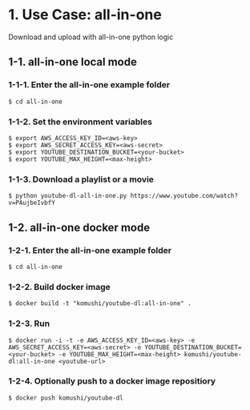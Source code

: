 # 1. Use Case: all-in-one
Download and upload with all-in-one python logic

## 1-1. all-in-one local mode
### 1-1-1. Enter the all-in-one example folder
```
$ cd all-in-one
```

### 1-1-2. Set the environment variables
```
$ export AWS_ACCESS_KEY_ID=<aws-key>
$ export AWS_SECRET_ACCESS_KEY=<aws-secret>
$ export YOUTUBE_DESTINATION_BUCKET=<your-bucket>
$ export YOUTUBE_MAX_HEIGHT=<max-height>
```

### 1-1-3. Download a playlist or a movie
```
$ python youtube-dl-all-in-one.py https://www.youtube.com/watch?v=PAujbeIvbfY
```

## 1-2. all-in-one docker mode
### 1-2-1. Enter the all-in-one example folder
```
$ cd all-in-one
```

### 1-2-2. Build docker image

```
$ docker build -t "komushi/youtube-dl:all-in-one" .
```

### 1-2-3. Run

```
$ docker run -i -t -e AWS_ACCESS_KEY_ID=<aws-key> -e AWS_SECRET_ACCESS_KEY=<aws-secret> -e YOUTUBE_DESTINATION_BUCKET=<your-bucket> -e YOUTUBE_MAX_HEIGHT=<max-height> komushi/youtube-dl:all-in-one <youtube-url>
```

### 1-2-4. Optionally push to a docker image repositiory

```
$ docker push komushi/youtube-dl
```

